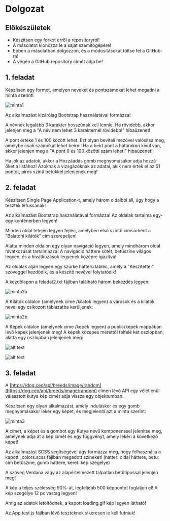 # Dolgozat

## Előkészületek

* Készítsen egy forkot erről a repositoryról!
* A másolatot klónozza le a saját számítógépére!
* Ebben a másolatban dolgozzon, és a módosításokat töltse fel a GitHub-ra!
* A végén a GitHub repository címét adja be!

## 1. feladat

Készítsen egy formot, amelyen neveket és pontszámokat lehet megadni a minta szerint!

![minta1](minta1.png)

Az alkalmazást kizárólag Bootstrap használatával formázza!

A névnek legalább 3 karakter hosszúnak kell lennie. Ha rövidebb, akkor jelenjen meg a "A név nem lehet 3 karakternél rövidebb!" hibaüzenet!

A pont értéke 1 és 100 között lehet. Ezt olyan beviteli mezővel valósítsa meg, amelybe csak számokat lehet beírni! Ha a beírt pont a határokon kívül van, akkor jelenjen meg a "A pont 0 és 100 közötti szám lehet!" hibaüzenet!

Ha jók az adatok, akkor a Hozzáadás gomb megnyomásakor adja hozzá őket a listához! Azoknak a vizsgázóknak az adatai, akik nem érték el az 51 pontot, piros színű betűkkel jelenjenek meg!

## 2. feladat

Készítsen Single Page Application-t, amely három oldalból áll, úgy hogy a tesztek lefussanak!

Az alkalmazást Bootstrap használatával formázza! Az oldalak tartalma egy-egy konténerben legyen!

Minden oldal tetején legyen fejléc, amelyben első szintű címsorként a "Balatoni kilátók" cím szerepeljen!

Alatta minden oldalon egy olyan navigáció legyen, amely mindhárom oldal hivatkozását tartalmazza! A navigáció háttere sötét, betűszíne világos legyen, és a hivatkozások legyenek középre igazítva!

Az oldalak alján legyen egy szürke hátterű lábléc, amely a "Készítette:" szöveggel kezdődik, és a készítő nevével folytatódik!

A kezdőlapon a feladat2.txt fájlban található három bekezdés legyen:

![minta2a](minta2a.png)

A Kilátók oldalon (amelynek címe /kilatok legyen) a városok és a kilátók nevei egy csíkozott táblázatba kerüljenek:

![minta2b](minta2b.png)

A Képek oldalon (amelynek címe /kepek legyen) a public/kepek mappában lévő képek jelenjenek meg! A képek közepes mérettől felfelé két oszlopban, alatta egy oszlopban jelenjenek meg:

![alt text](minta2c.png)

![alt text](minta2d.png)

## 3. feladat

A [https://dog.ceo/api/breeds/image/random](https://dog.ceo/api/breeds/image/random) címen lévő API egy véletlenül választott kutya kép címét adja vissza egy objektumban.

Készítsen egy olyan alkalmazást, amely induláskor és egy gomb megnyomásakor lekér egy képet, és megjeleníti azt a minta szerint:

![minta3](minta3.png)

A címet, a képet és a gombot egy Kutya nevű komponenssel jelenítse meg, amelynek adja át a kép címét és egy függvényt, amely lekéri a következő képet!

Az alkalmazást SCSS segítségével úgy formázza meg, hogy felhasználja a kapott _colors.scss fájlban megadott színeket! (hatter: oldal háttere, betu: cím betűszíne, gomb háttere, keret: kép szegélye)

A szöveg Verdana vagy az alapértelmezett talpatlan betűtípussal jelenjen meg!

A kép a teljes szélesség 90%-át, legfeljebb 500 képpontot foglaljon el! A kép szegélye 12 px vastag legyen!

Amíg az adatok letöltődnek, a kapott loading.gif kép legyen látható!

Az App.test.js fájlban lévő teszteknek sikeresen le kell futniuk!
